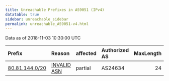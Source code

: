 ```yaml
---
title: Unreachable Prefixes in AS9051 (IPv4)
datatable: true
sidebar: unreachable_sidebar
permalink: unreachable_AS9051-v4.html
---
```


Data as of 2018-11-03 10:30:00 UTC


<div class="datatable-begin"></div>

| Prefix                                                 | Reason                                                                                               | affected   | Authorized AS   |   MaxLength | Anchor                                         |   unreachable /24s |
|:-------------------------------------------------------|:-----------------------------------------------------------------------------------------------------|:-----------|:----------------|------------:|:-----------------------------------------------|-------------------:|
| [80.81.144.0/20](https://stat.ripe.net/80.81.144.0/20) | [INVALID ASN](https://rpki-validator.ripe.net/announcement-preview?asn=AS9051&prefix=80.81.144.0/20) | partial    | AS24634         |          24 | [RIPE](unreachable_RIPE_NCC_RPKI_Root-v4.html) |                 16 |

<div class="datatable-end"></div>